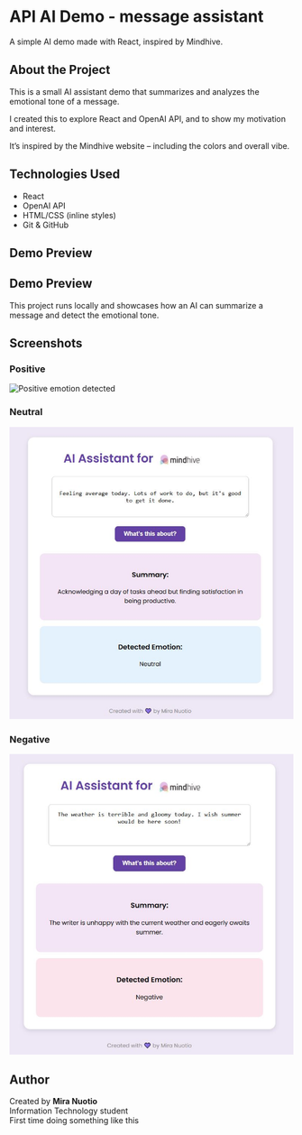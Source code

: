 # API AI Demo - message assistant

A simple AI demo made with React, inspired by Mindhive. 

## About the Project

This is a small AI assistant demo that summarizes and analyzes the emotional tone of a message.

I created this to explore React and OpenAI API, and to show my motivation and interest.

It’s inspired by the Mindhive website – including the colors and overall vibe.

## Technologies Used

- React
- OpenAI API
- HTML/CSS (inline styles)
- Git & GitHub

## Demo Preview

## Demo Preview

This project runs locally and showcases how an AI can summarize a message and detect the emotional tone.

## Screenshots

### Positive
![Positive emotion detected](./assets/ss1Positive.jpg)

### Neutral
![Neutral emotion detected](./assets/ss3Neutral.JPG)

### Negative
![Negative emotion detected](./assets/ss2Negative.JPG)


## Author

Created by **Mira Nuotio**  
Information Technology student  
First time doing something like this

